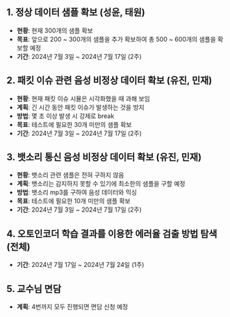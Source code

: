 ## 1. 정상 데이터 샘플 확보 (성윤, 태원)

- **현황**: 현재 300개의 샘플 확보
- **목표**: 앞으로 200 ~ 300개의 샘플을 추가 확보하여 총 500 ~ 600개의 샘플을 확보할 예정
- **기간**: 2024년 7월 3일 ~ 2024년 7월 17일 (2주)

## 2. 패킷 이슈 관련 음성 비정상 데이터 확보 (유진, 민재)

- **현황**: 현재 패킷 이슈 시뮬은 시각화했을 때 과해 보임
- **계획**: 긴 시간 동안 패킷 이슈가 발생하는 것을 방지
- **방법**: 몇 초 이상 발생 시 강제로 break
- **목표**: 테스트에 필요한 30개 미만의 샘플 확보
- **기간**: 2024년 7월 3일 ~ 2024년 7월 17일 (2주)

## 3. 뱃소리 통신 음성 비정상 데이터 확보 (유진, 민재)

- **현황**: 뱃소리 관련 샘플은 전혀 구하지 않음
- **계획**: 뱃소리는 감지하지 못할 수 있기에 최소한의 샘플을 구할 예정
- **방법**: 뱃소리 mp3를 구하여 음성 데이터와 믹싱
- **목표**: 테스트에 필요한 10개 미만의 샘플 확보
- **기간**: 2024년 7월 3일 ~ 2024년 7월 17일 (2주)

## 4. 오토인코더 학습 결과를 이용한 에러율 검출 방법 탐색 (전체)

- **기간**: 2024년 7월 17일 ~ 2024년 7월 24일 (1주)

## 5. 교수님 면담

- **계획**: 4번까지 모두 진행되면 면담 신청 예정
